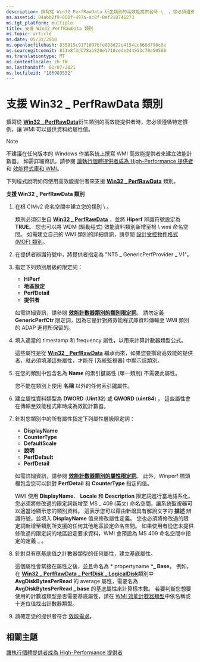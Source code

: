 ```yaml
---
description: 撰寫從 Win32 PerfRawData 衍生類別的高效能提供者時 \_ ，您必須遵循特定慣例，讓 WMI 可以提供資料給屬性值。
ms.assetid: 04abb2f9-800f-497a-ac8f-8ef210746273
ms.tgt_platform: multiple
title: 支援 Win32_PerfRawData 類別
ms.topic: article
ms.date: 05/31/2018
ms.openlocfilehash: 835815c9171097bfe088d22e4154ac668d790c0e
ms.sourcegitcommit: 831e8f3db78ab820e1710cede244553c70e50500
ms.translationtype: MT
ms.contentlocale: zh-TW
ms.lasthandoff: 01/07/2021
ms.locfileid: "106983552"
---
```

# <a name="supporting-the-win32_perfrawdata-class"></a>支援 Win32 \_ PerfRawData 類別

撰寫從 [**Win32 \_ PerfRawData**](/windows/desktop/CIMWin32Prov/win32-perfrawdata)衍生類別的高效能提供者時，您必須遵循特定慣例，讓 WMI 可以提供資料給屬性值。

> [!Note]  
> 不建議在任何版本的 Windows 作業系統上撰寫 WMI 高效能提供者來建立效能計數器。 如需詳細資訊，請參閱 [讓執行個體提供者成為 High-Performance 提供者](making-an-instance-provider-into-a-high-performance-provider.md)和 [效能程式庫和 WMI](performance-libraries-and-wmi.md)。

 

下列程式說明如何使用高效能提供者來支援 [**Win32 \_ PerfRawData**](/windows/desktop/CIMWin32Prov/win32-perfrawdata) 類別。

**支援 Win32 \_ PerfRawData 類別**

1.  在根 CIMv2 命名空間中建立您的類別 \\ 。

    類別必須衍生自 [**Win32 \_ PerfRawData**](/windows/desktop/CIMWin32Prov/win32-perfrawdata) ，並將 **Hiperf** 辨識符號設定為 **TRUE**。 您也可以將 WDM (驅動程式) 效能資料類別新增至根 \\ wmi 命名空間。 如需建立自己的 WMI 類別的詳細資訊，請參閱 [設計受控物件格式 (MOF) 類別](designing-managed-object-format--mof--classes.md)。

2.  在提供者辨識符號中，將提供者指定為 "NT5 \_ GenericPerfProvider \_ V1"。 
3.  指定下列類別層級的限定詞：

    -   **HiPerf**
    -   **地區設定**
    -   **PerfDetail**
    -   **提供者**

    如需詳細資訊，請參閱 [**效能計數器類別的類別限定詞**](class-qualifiers-for-performance-counter-classes.md)。 請勿定義 **GenericPerfCtr** 限定詞，因為它是針對將效能程式庫資料傳輸至 WMI 類別的 ADAP 進程所保留的。

4.  填入適當的 timestamp 和 frequency 屬性，以用來計算計數器類型公式。

    這些屬性是從 [**Win32 \_ PerfRawData**](/windows/desktop/CIMWin32Prov/win32-perfrawdata) 繼承而來，如果您要撰寫高效能的提供者，就必須填滿這些屬性，才能在 [系統監視器] 中顯示該類別。

5.  在您的類別中包含名為 **Name** 的索引鍵屬性 (單一類別) 不需要此屬性。

    您不能在類別上使用 **名稱** 以外的任何索引鍵屬性。

6.  建立屬性資料類型為 **DWORD** (**Uint32**) 或 **QWORD** (**uint64**) 。 這些屬性會在傳輸至效能程式庫時成為效能計數器。
7.  針對您類別中的所有屬性指定下列屬性層級限定詞：

    -   **DisplayName**
    -   **CounterType**
    -   **DefaultScale**
    -   **說明**
    -   **PerfDefault**
    -   **PerfDetail**

    如需詳細資訊，請參閱 [**效能計數器類別的屬性限定詞**](property-qualifiers-for-performance-counter-classes.md)。 此外，Winperf 標頭檔包含您可以針對 **PerfDetail** 和 **CounterType** 指定的值。

    WMI 使用 **DisplayName**、 **Locale** 和 **Description** 限定詞進行當地語系化。 您必須將修改過的限定詞新增至 MS \_ 409 (英文) 命名空間，讓系統監視器可以適當地顯示您的類別資料。 這表示您可以藉由新增具有解說文字的 **描述** 辨識符號，並填入 **DisplayName** 值來修改屬性定義。 您也必須將修改過的限定詞新增至類別所支援的任何其他地區設定命名空間。 如果使用者從您未提供修改過的限定詞的地區設定要求資料，WMI 會預設為 MS 409 命名空間中指定的定義 \_ 。

8.  針對具有應基底值之計數器類型的任何屬性，建立基底屬性。

    這個屬性會緊接在屬性之後，並且命名為 * propertyname ***\_ Base**。 例如，在 [**Win32 \_ PerfRawData \_ PerfDisk \_ LogicalDisk**](./retrieving-raw-and-formatted-performance-data.md)類別中 **AvgDiskBytesPerRead** 的 average 屬性，需要名為 **AvgDiskBytesPerRead \_ base** 的基底屬性來計算樣本數。 若要判斷您想要使用的計數器類型是否需要基底屬性，請在 [WMI 效能計數器類型](wmi-performance-counter-types.md)中依名稱或十進位值找出計數器類型。

9.  請確定您的提供者符合 [效能需求](supporting-the-win32-perfformatteddata-class.md)。

## <a name="related-topics"></a>相關主題

<dl> <dt>

[讓執行個體提供者成為 High-Performance 提供者](making-an-instance-provider-into-a-high-performance-provider.md)
</dt> </dl>

 

 
